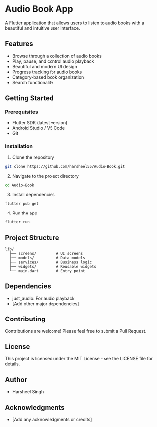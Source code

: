 # Audio Book App

A Flutter application that allows users to listen to audio books with a beautiful and intuitive user interface.

## Features

- Browse through a collection of audio books
- Play, pause, and control audio playback
- Beautiful and modern UI design
- Progress tracking for audio books
- Category-based book organization
- Search functionality


## Getting Started

### Prerequisites

- Flutter SDK (latest version)
- Android Studio / VS Code
- Git

### Installation

1. Clone the repository
```bash
git clone https://github.com/harsheel55/Audio-Book.git
```

2. Navigate to the project directory
```bash
cd Audio-Book
```

3. Install dependencies
```bash
flutter pub get
```

4. Run the app
```bash
flutter run
```

## Project Structure

```
lib/
  ├── screens/         # UI screens
  ├── models/          # Data models
  ├── services/        # Business logic
  ├── widgets/         # Reusable widgets
  └── main.dart        # Entry point
```

## Dependencies

- just_audio: For audio playback
- [Add other major dependencies]

## Contributing

Contributions are welcome! Please feel free to submit a Pull Request.

## License

This project is licensed under the MIT License - see the LICENSE file for details.

## Author

- Harsheel Singh

## Acknowledgments

- [Add any acknowledgments or credits]
